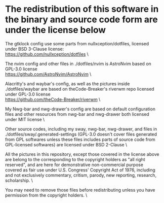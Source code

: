 # The redistribution of this software in the binary and source code form are under the license below 
The gtklock config use some parts from nullxception/dotfiles, licensed under BSD 3-Clause license: \
https://github.com/nullxception/dotfiles \

The nvim config and other files in ./dotfiles/nvim is AstroNvim based on GPL-3.0 license \
https://github.com/AstroNvim/AstroNvim \

Alacritty's and waybar's config, as well as the pictures inside ./dotfiles/waybar are based on theCode-Breaker's riverwm repo licensed under GPL-3.0 license \
https://github.com/theCode-Breaker/riverwm \

My Nwg-bar and nwg-drawer's config are based on default configuration files and other resources  from nwg-bar and nwg-drawer both licensed under MIT license \

Other source codes, including my sway, nwg-bar, nwg-drawer, and files in ./dotfiles/sway/.generated-settings (GPL-3.0 doesn't cover files generated from GPL softwares unless these files includes parts of source code from GPL-licensed softwares) are licensed under BSD 2-Clause \

All the pictures in this repository, except those covered in the license above are belong to the corresponding to the copyright holders as "all right reserved", and are here for demonstrative non-commercial purpose covered as fair use under U.S. Congress' Copyright Act of 1976, including and not exclusively commentary, critism, parody, new reporting, research, scholarship. \

You may need to remove those files before redistributing unless you have permission from the copyright holders. \
